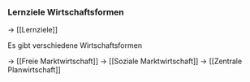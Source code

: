 ### Lernziele Wirtschaftsformen
-> [[Lernziele]]

Es gibt verschiedene Wirtschaftsformen

-> [[Freie Marktwirtschaft]]
-> [[Soziale Marktwirtschaft]]
-> [[Zentrale Planwirtschaft]]


